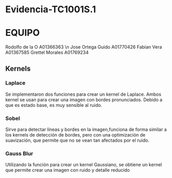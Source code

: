 # Evidencia-TC1001S.1 

# EQUIPO
Rodolfo de la O A01366363 \n
Jose Ortega Guido A01770426
Fabian Vera       A01367585
Grettel Morales   A01769234

## Kernels 

### Laplace
Se implementaron dos funciones para crear un kernel de Laplace. Ambos kernel se usan para crear una imagen con bordes pronunciados. Debido a que es estado base, es muy sensible al ruido.

### Sobel
Sirve para detectar líneas y bordes en la imagen,funciona de forma similar a los kernels de detección de bordes, pero con una optimización de suavización, que permite que no se vean tan afectados por el ruido.

### Gauss Blur
Utilizando la función para crear un kernel Gaussiano, se obtiene un kernel que permite crear una imagen con ruido y detalle reducido
